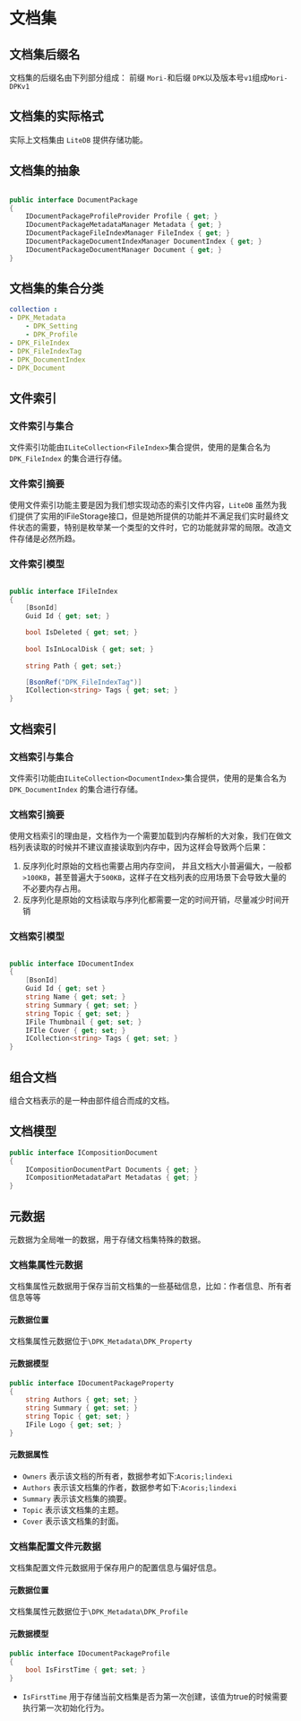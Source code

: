 # 文档集

## 文档集后缀名

文档集的后缀名由下列部分组成：
前缀 `Mori-`和后缀 `DPK`以及版本号`v1`组成`Mori-DPKv1`

## 文档集的实际格式

实际上文档集由 `LiteDB` 提供存储功能。

## 文档集的抽象

``` C#

public interface DocumentPackage
{
    IDocumentPackageProfileProvider Profile { get; }
    IDocumentPackageMetadataManager Metadata { get; }
    IDocumentPackageFileIndexManager FileIndex { get; }
    IDocumentPackageDocumentIndexManager DocumentIndex { get; }
    IDocumentPackageDocumentManager Document { get; }
}

```

## 文档集的集合分类

``` YAML
collection :
- DPK_Metadata
    - DPK_Setting
    - DPK_Profile
- DPK_FileIndex
- DPK_FileIndexTag
- DPK_DocumentIndex
- DPK_Document
```

## 文件索引

### 文件索引与集合

文件索引功能由`ILiteCollection<FileIndex>`集合提供，使用的是集合名为`DPK_FileIndex` 的集合进行存储。

### 文件索引摘要

使用文件索引功能主要是因为我们想实现动态的索引文件内容，`LiteDB` 虽然为我们提供了实用的IFileStorage接口，但是她所提供的功能并不满足我们实时最终文件状态的需要，特别是枚举某一个类型的文件时，它的功能就非常的局限。改造文件存储是必然所趋。

### 文件索引模型

``` C#

public interface IFileIndex
{
    [BsonId]
    Guid Id { get; set; }

    bool IsDeleted { get; set; }
    
    bool IsInLocalDisk { get; set; }
    
    string Path { get; set;}

    [BsonRef("DPK_FileIndexTag")]
    ICollection<string> Tags { get; set; }
}

```

## 文档索引


### 文档索引与集合

文件索引功能由`ILiteCollection<DocumentIndex>`集合提供，使用的是集合名为`DPK_DocumentIndex` 的集合进行存储。

### 文档索引摘要

使用文档索引的理由是，文档作为一个需要加载到内存解析的大对象，我们在做文档列表读取的时候并不建议直接读取到内存中，因为这样会导致两个后果：
1. 反序列化时原始的文档也需要占用内存空间， 并且文档大小普遍偏大，一般都`>100KB`，甚至普遍大于`500KB`，这样子在文档列表的应用场景下会导致大量的不必要内存占用。
2. 反序列化是原始的文档读取与序列化都需要一定的时间开销，尽量减少时间开销

### 文档索引模型

``` C#

public interface IDocumentIndex
{
    [BsonId]
    Guid Id { get; set }
    string Name { get; set; }
    string Summary { get; set; }
    string Topic { get; set; }
    IFile Thumbnail { get; set; }
    IFIle Cover { get; set; }
    ICollection<string> Tags { get; set; }
}

```


## 组合文档

组合文档表示的是一种由部件组合而成的文档。

## 文档模型

``` C#
public interface ICompositionDocument
{
    ICompositionDocumentPart Documents { get; }
    ICompositionMetadataPart Metadatas { get; }
}

```


## 元数据

元数据为全局唯一的数据，用于存储文档集特殊的数据。

### 文档集属性元数据

文档集属性元数据用于保存当前文档集的一些基础信息，比如：作者信息、所有者信息等等

#### 元数据位置

文档集属性元数据位于`\DPK_Metadata\DPK_Property`

#### 元数据模型

``` C#
public interface IDocumentPackageProperty
{
    string Authors { get; set; }
    string Summary { get; set; }    
    string Topic { get; set; }
    IFile Logo { get; set; }
}

```

#### 元数据属性

* `Owners` 表示该文档的所有者，数据参考如下:`Acoris;lindexi`
* `Authors` 表示该文档集的作者，数据参考如下:`Acoris;lindexi`
* `Summary` 表示该文档集的摘要。
* `Topic` 表示该文档集的主题。
* `Cover` 表示该文档集的封面。

### 文档集配置文件元数据

文档集配置文件元数据用于保存用户的配置信息与偏好信息。

#### 元数据位置

文档集属性元数据位于`\DPK_Metadata\DPK_Profile`

#### 元数据模型

``` C#
public interface IDocumentPackageProfile
{    
    bool IsFirstTime { get; set; }
}

```

* `IsFirstTime` 用于存储当前文档集是否为第一次创建，该值为true的时候需要执行第一次初始化行为。